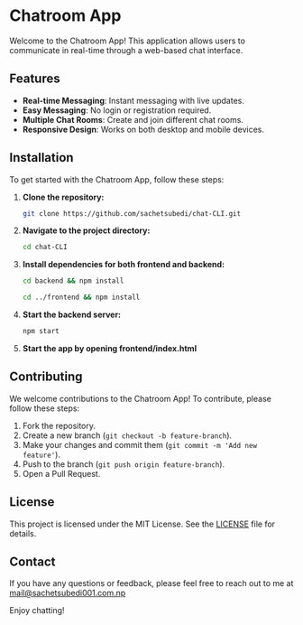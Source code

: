 # Chatroom App

Welcome to the Chatroom App! This application allows users to communicate in real-time through a web-based chat interface.

## Features

- **Real-time Messaging**: Instant messaging with live updates.
- **Easy Messaging**: No login or registration required.
- **Multiple Chat Rooms**: Create and join different chat rooms.
- **Responsive Design**: Works on both desktop and mobile devices.

## Installation

To get started with the Chatroom App, follow these steps:

1. **Clone the repository:**
   ```bash
   git clone https://github.com/sachetsubedi/chat-CLI.git
   ```
2. **Navigate to the project directory:**
   ```bash
   cd chat-CLI
   ```
3. **Install dependencies for both frontend and backend:**

   ```bash
   cd backend && npm install
   ```

   ```bash
   cd ../frontend && npm install
   ```

4. **Start the backend server:**
   ```bash
   npm start
   ```
5. **Start the app by opening frontend/index.html**

## Contributing

We welcome contributions to the Chatroom App! To contribute, please follow these steps:

1. Fork the repository.
2. Create a new branch (`git checkout -b feature-branch`).
3. Make your changes and commit them (`git commit -m 'Add new feature'`).
4. Push to the branch (`git push origin feature-branch`).
5. Open a Pull Request.

## License

This project is licensed under the MIT License. See the [LICENSE](LICENSE) file for details.

## Contact

If you have any questions or feedback, please feel free to reach out to me at mail@sachetsubedi001.com.np

Enjoy chatting!
